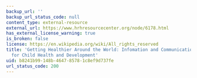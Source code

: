 ```yaml
---
backup_url: ''
backup_url_status_code: null
content_type: external-resource
external_url: https://www.hrhresourcecenter.org/node/6178.html
has_external_license_warning: true
is_broken: false
license: https://en.wikipedia.org/wiki/All_rights_reserved
title: 'Getting Healthier Around the World: Infomation and Communication Technologies
  for Child Health and Development'
uid: b8241b99-148b-4647-8578-1c8ef9d737fe
url_status_code: 200
---
```

